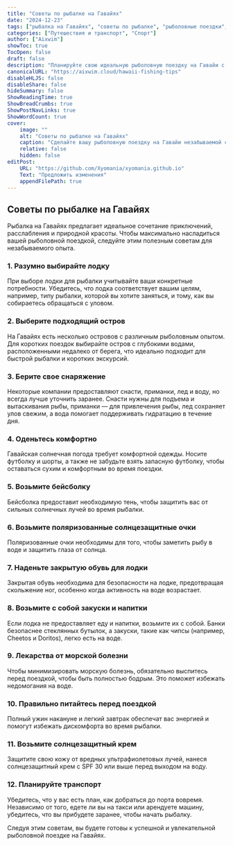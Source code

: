 ```yaml
---
title: "Советы по рыбалке на Гавайях"
date: "2024-12-23"
tags: ["рыбалка на Гавайях", "советы по рыбалке", "рыболовные поездки", "рыбалка на лодке", "путешествия на Гавайи"]
categories: ["Путешествия и транспорт", "Спорт"]
author: ["Aixwim"]
showToc: true
TocOpen: false
draft: false
description: "Планируйте свою идеальную рыболовную поездку на Гавайи с помощью этих полезных советов по выбору лодки, упаковке нужного снаряжения и подготовке к успешному дню рыбалки."
canonicalURL: "https://aixwim.cloud/hawaii-fishing-tips"
disableHLJS: false
disableShare: false
hideSummary: false
ShowReadingTime: true
ShowBreadCrumbs: true
ShowPostNavLinks: true
ShowWordCount: true
cover:
    image: ""
    alt: "Советы по рыбалке на Гавайях"
    caption: "Сделайте вашу рыболовную поездку на Гавайи незабываемой с этими полезными советами."
    relative: false
    hidden: false
editPost:
    URL: "https://github.com/Xyomania/xyomania.github.io"
    Text: "Предложить изменения"
    appendFilePath: true
---
```


## Советы по рыбалке на Гавайях

Рыбалка на Гавайях предлагает идеальное сочетание приключений, расслабления и природной красоты. Чтобы максимально насладиться вашей рыболовной поездкой, следуйте этим полезным советам для незабываемого опыта.

### **1. Разумно выбирайте лодку**

При выборе лодки для рыбалки учитывайте ваши конкретные потребности. Убедитесь, что лодка соответствует вашим целям, например, типу рыбалки, которой вы хотите заняться, и тому, как вы собираетесь обращаться с уловом.

### **2. Выберите подходящий остров**

На Гавайях есть несколько островов с различным рыболовным опытом. Для коротких поездок выбирайте остров с глубокими водами, расположенными недалеко от берега, что идеально подходит для быстрой рыбалки и коротких экскурсий.

### **3. Берите свое снаряжение**

Некоторые компании предоставляют снасти, приманки, лед и воду, но всегда лучше уточнить заранее. Снасти нужны для подъема и вытаскивания рыбы, приманки — для привлечения рыбы, лед сохраняет улов свежим, а вода помогает поддерживать гидратацию в течение дня.

### **4. Оденьтесь комфортно**

Гавайская солнечная погода требует комфортной одежды. Носите футболку и шорты, а также не забудьте взять запасную футболку, чтобы оставаться сухим и комфортным во время поездки.

### **5. Возьмите бейсболку**

Бейсболка предоставит необходимую тень, чтобы защитить вас от сильных солнечных лучей во время рыбалки.

### **6. Возьмите поляризованные солнцезащитные очки**

Поляризованные очки необходимы для того, чтобы заметить рыбу в воде и защитить глаза от солнца.

### **7. Наденьте закрытую обувь для лодки**

Закрытая обувь необходима для безопасности на лодке, предотвращая скольжение ног, особенно когда активность на воде возрастает.

### **8. Возьмите с собой закуски и напитки**

Если лодка не предоставляет еду и напитки, возьмите их с собой. Банки безопаснее стеклянных бутылок, а закуски, такие как чипсы (например, Cheetos и Doritos), легко есть на воде.

### **9. Лекарства от морской болезни**

Чтобы минимизировать морскую болезнь, обязательно выспитесь перед поездкой, чтобы быть полностью бодрым. Это поможет избежать недомогания на воде.

### **10. Правильно питайтесь перед поездкой**

Полный ужин накануне и легкий завтрак обеспечат вас энергией и помогут избежать дискомфорта во время рыбалки.

### **11. Возьмите солнцезащитный крем**

Защитите свою кожу от вредных ультрафиолетовых лучей, нанеся солнцезащитный крем с SPF 30 или выше перед выходом на воду.

### **12. Планируйте транспорт**

Убедитесь, что у вас есть план, как добраться до порта вовремя. Независимо от того, едете ли вы на такси или арендуете машину, убедитесь, что вы прибудете заранее, чтобы начать рыбалку.

Следуя этим советам, вы будете готовы к успешной и увлекательной рыболовной поездке на Гавайях.

